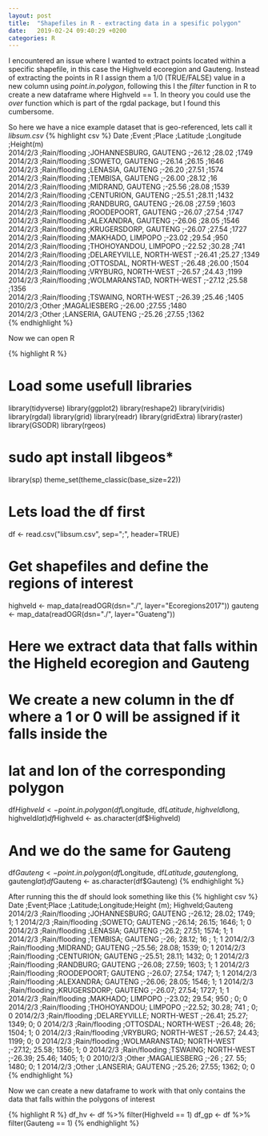 ```yaml
---
layout: post
title:  "Shapefiles in R - extracting data in a spesific polygon"
date:   2019-02-24 09:40:29 +0200
categories: R  
---
```


I encountered an issue where I wanted to extract points located within
a specific shapefile, in this case the Highveld ecoregion and Gauteng.
Instead of extracting the points in R I assign them a 1/0 (TRUE/FALSE) value in
a new column using *point.in.polygon*, following this I the *filter* function
in R to create a new dataframe where Highveld == 1. In theory you could use the
*over* function which is part of the rgdal package, but I found this
cumbersome.

So here we have a nice example dataset that is geo-referenced, lets call it _libsum.csv_
{% highlight csv %}
Date     ;Event         ;Place                    ;Latitude  ;Longitude  ;Height(m)               
2014/2/3 ;Rain/flooding ;JOHANNESBURG, GAUTENG    ;-26.12    ;28.02      ;1749       		
2014/2/3 ;Rain/flooding ;SOWETO, GAUTENG          ;-26.14    ;26.15      ;1646       		
2014/2/3 ;Rain/flooding ;LENASIA, GAUTENG         ;-26.20    ;27.51      ;1574       		
2014/2/3 ;Rain/flooding ;TEMBISA, GAUTENG         ;-26.00    ;28.12      ;16         		
2014/2/3 ;Rain/flooding ;MIDRAND, GAUTENG         ;-25.56    ;28.08      ;1539       		
2014/2/3 ;Rain/flooding ;CENTURION, GAUTENG       ;-25.51    ;28.11      ;1432       		
2014/2/3 ;Rain/flooding ;RANDBURG, GAUTENG        ;-26.08    ;27.59      ;1603       		
2014/2/3 ;Rain/flooding ;ROODEPOORT, GAUTENG      ;-26.07    ;27.54      ;1747       		
2014/2/3 ;Rain/flooding ;ALEXANDRA, GAUTENG       ;-26.06    ;28.05      ;1546       		
2014/2/3 ;Rain/flooding ;KRUGERSDORP, GAUTENG     ;-26.07    ;27.54      ;1727       		
2014/2/3 ;Rain/flooding ;MAKHADO, LIMPOPO         ;-23.02    ;29.54      ;950        		
2014/2/3 ;Rain/flooding ;THOHOYANDOU, LIMPOPO     ;-22.52    ;30.28      ;741        		
2014/2/3 ;Rain/flooding ;DELAREYVILLE, NORTH-WEST ;-26.41    ;25.27      ;1349       		
2014/2/3 ;Rain/flooding ;OTTOSDAL, NORTH-WEST     ;-26.48    ;26.00      ;1504       		
2014/2/3 ;Rain/flooding ;VRYBURG, NORTH-WEST      ;-26.57    ;24.43      ;1199       		
2014/2/3 ;Rain/flooding ;WOLMARANSTAD, NORTH-WEST ;-27.12    ;25.58      ;1356       		
2014/2/3 ;Rain/flooding ;TSWAING, NORTH-WEST      ;-26.39    ;25.46      ;1405       		
2010/2/3 ;Other         ;MAGALIESBERG             ;-26.00    ;27.55      ;1480       		
2014/2/3 ;Other         ;LANSERIA, GAUTENG        ;-25.26    ;27.55      ;1362       		
{% endhighlight %}

Now we can open R

{% highlight R %}
# Load some usefull libraries
library(tidyverse)
library(ggplot2)
library(reshape2)
library(viridis)
library(rgdal)
library(grid)
library(readr)
library(gridExtra)
library(raster)
library(GSODR)
library(rgeos)
# sudo apt install libgeos\* 
library(sp)
theme_set(theme_classic(base_size=22))

# Lets load the df first
df <- read.csv("libsum.csv", sep=";", header=TRUE)

# Get shapefiles and define the regions of interest
highveld <- map_data(readOGR(dsn="./", layer="Ecoregions2017"))
gauteng <- map_data(readOGR(dsn="./", layer="Guateng"))

# Here we extract data that falls within the Higheld ecoregion and Gauteng
# We create a new column in the df where a 1 or 0 will be assigned if it falls inside the
# lat and lon of the corresponding polygon
df$Highveld <- point.in.polygon(df$Longitude, df$Latitude, highveld$long, highveld$lat)
df$Highveld <- as.character(df$Highveld)

# And we do the same for Gauteng
df$Gauteng <- point.in.polygon(df$Longitude, df$Latitude, gauteng$long, gauteng$lat)
df$Gauteng <- as.character(df$Gauteng)
{% endhighlight %}

After running this the df should look something like this
{% highlight csv %}
Date     ;Event;Place                             ;Latitude;Longitude;Height (m); Highveld;Gauteng
2014/2/3 ;Rain/flooding ;JOHANNESBURG; GAUTENG    ;-26.12; 28.02;    1749;        1;       1
2014/2/3 ;Rain/flooding ;SOWETO; GAUTENG          ;-26.14; 26.15;    1646;        1;       0
2014/2/3 ;Rain/flooding ;LENASIA; GAUTENG         ;-26.2;  27.51;    1574;        1;       1
2014/2/3 ;Rain/flooding ;TEMBISA; GAUTENG         ;-26;    28.12;    16  ;        1;       1
2014/2/3 ;Rain/flooding ;MIDRAND; GAUTENG         ;-25.56; 28.08;    1539;        0;       1
2014/2/3 ;Rain/flooding ;CENTURION; GAUTENG       ;-25.51; 28.11;    1432;        0;       1
2014/2/3 ;Rain/flooding ;RANDBURG; GAUTENG        ;-26.08; 27.59;    1603;        1;       1
2014/2/3 ;Rain/flooding ;ROODEPOORT; GAUTENG      ;-26.07; 27.54;    1747;        1;       1
2014/2/3 ;Rain/flooding ;ALEXANDRA; GAUTENG       ;-26.06; 28.05;    1546;        1;       1
2014/2/3 ;Rain/flooding ;KRUGERSDORP; GAUTENG     ;-26.07; 27.54;    1727;        1;       1
2014/2/3 ;Rain/flooding ;MAKHADO; LIMPOPO         ;-23.02; 29.54;    950 ;        0;       0
2014/2/3 ;Rain/flooding ;THOHOYANDOU; LIMPOPO     ;-22.52; 30.28;    741 ;        0;       0
2014/2/3 ;Rain/flooding ;DELAREYVILLE; NORTH-WEST ;-26.41; 25.27;    1349;        0;       0
2014/2/3 ;Rain/flooding ;OTTOSDAL; NORTH-WEST     ;-26.48; 26;       1504;        1;       0
2014/2/3 ;Rain/flooding ;VRYBURG; NORTH-WEST      ;-26.57; 24.43;    1199;        0;       0
2014/2/3 ;Rain/flooding ;WOLMARANSTAD; NORTH-WEST ;-27.12; 25.58;    1356;        1;       0
2014/2/3 ;Rain/flooding ;TSWAING; NORTH-WEST      ;-26.39; 25.46;    1405;        1;       0
2010/2/3 ;Other         ;MAGALIESBERG             ;-26   ; 27. 55;   1480;        0;       1
2014/2/3 ;Other         ;LANSERIA; GAUTENG        ;-25.26; 27.55;    1362;        0;       0
{% endhighlight %}

Now we can create a new dataframe to work with that only contains the data that
falls within the polygons of interest

{% highlight R %}
df_hv <- df %>% filter(Highveld == 1)
df_gp <- df %>% filter(Gauteng == 1)
{% endhighlight %}
